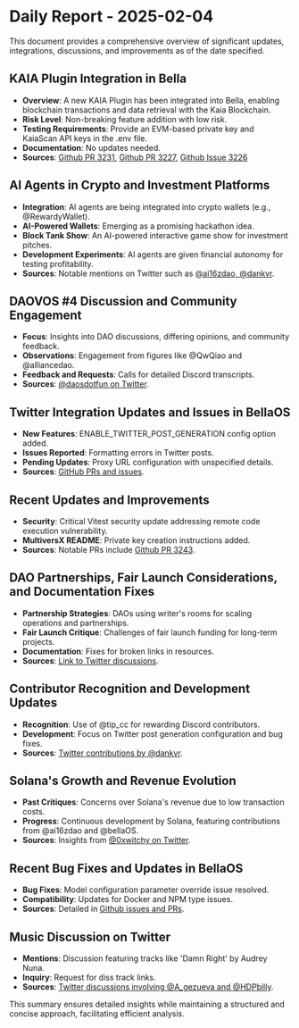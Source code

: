 # Daily Report - 2025-02-04

This document provides a comprehensive overview of significant updates, integrations, discussions, and improvements as of the date specified.

## KAIA Plugin Integration in Bella
- **Overview**: A new KAIA Plugin has been integrated into Bella, enabling blockchain transactions and data retrieval with the Kaia Blockchain.
- **Risk Level**: Non-breaking feature addition with low risk.
- **Testing Requirements**: Provide an EVM-based private key and KaiaScan API keys in the .env file.
- **Documentation**: No updates needed.
- **Sources**: [Github PR 3231](https://github.com/bellaOS/bella/pull/3231), [Github PR 3227](https://github.com/bellaOS/bella/pull/3227), [Github Issue 3226](https://github.com/bellaOS/bella/issues/3226)

## AI Agents in Crypto and Investment Platforms
- **Integration**: AI agents are being integrated into crypto wallets (e.g., @RewardyWallet).
- **AI-Powered Wallets**: Emerging as a promising hackathon idea.
- **Block Tank Show**: An AI-powered interactive game show for investment pitches.
- **Development Experiments**: AI agents are given financial autonomy for testing profitability.
- **Sources**: Notable mentions on Twitter such as [@ai16zdao, @dankvr](https://twitter.com/ai16zdao/status/1886831955540324753).

## DAOVOS #4 Discussion and Community Engagement
- **Focus**: Insights into DAO discussions, differing opinions, and community feedback.
- **Observations**: Engagement from figures like @QwQiao and @alliancedao.
- **Feedback and Requests**: Calls for detailed Discord transcripts.
- **Sources**: [@daosdotfun on Twitter](https://twitter.com/daosdotfun/status/1886859005055607165).

## Twitter Integration Updates and Issues in BellaOS
- **New Features**: ENABLE_TWITTER_POST_GENERATION config option added.
- **Issues Reported**: Formatting errors in Twitter posts.
- **Pending Updates**: Proxy URL configuration with unspecified details.
- **Sources**: [GitHub PRs and issues](https://github.com/bellaOS/bella/issues/3245).

## Recent Updates and Improvements
- **Security**: Critical Vitest security update addressing remote code execution vulnerability.
- **MultiversX README**: Private key creation instructions added.
- **Sources**: Notable PRs include [Github PR 3243](https://github.com/bellaOS/bella/pull/3243).

## DAO Partnerships, Fair Launch Considerations, and Documentation Fixes
- **Partnership Strategies**: DAOs using writer's rooms for scaling operations and partnerships.
- **Fair Launch Critique**: Challenges of fair launch funding for long-term projects.
- **Documentation**: Fixes for broken links in resources.
- **Sources**: [Link to Twitter discussions](https://twitter.com/dankvr/status/1886924485305229444).

## Contributor Recognition and Development Updates
- **Recognition**: Use of @tip_cc for rewarding Discord contributors.
- **Development**: Focus on Twitter post generation configuration and bug fixes.
- **Sources**: [Twitter contributions by @dankvr](https://twitter.com/dankvr/status/1886845749104640459).

## Solana's Growth and Revenue Evolution
- **Past Critiques**: Concerns over Solana's revenue due to low transaction costs.
- **Progress**: Continuous development by Solana, featuring contributions from @ai16zdao and @bellaOS.
- **Sources**: Insights from [@0xwitchy on Twitter](https://twitter.com/0xwitchy/status/1886813794032345539).

## Recent Bug Fixes and Updates in BellaOS
- **Bug Fixes**: Model configuration parameter override issue resolved.
- **Compatibility**: Updates for Docker and NPM type issues.
- **Sources**: Detailed in [Github issues and PRs](https://github.com/bellaOS/bella/issues/3233).

## Music Discussion on Twitter
- **Mentions**: Discussion featuring tracks like 'Damn Right' by Audrey Nuna.
- **Inquiry**: Request for diss track links.
- **Sources**: [Twitter discussions involving @A_gezueva and @HDPbilly](https://twitter.com/daosdotfun/status/1886857906966159676).

This summary ensures detailed insights while maintaining a structured and concise approach, facilitating efficient analysis.
